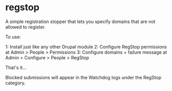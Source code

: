 # regstop
A simple registration stopper that lets you specify domains that are not allowed to register.

To use:

1: Install just like any other Drupal module
2: Configure RegStop permissions at Admin > People > Permissions
3: Configure domains + failure message at Admin > Configure > People > RegStop

That's it...

Blocked submissions will appear in the Watchdog logs under the RegStop
category.


